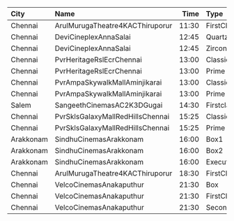 | City      | Name                             |  Time | Type        | Price | Capacity | Booked |
| :-------- | :------------------------------- | ----: | :---------- | ----: | -------: | -----: |
| Chennai   | ArulMurugaTheatre4KACThiruporur  | 11:30 | FirstClass  |  100₹ |      502 |    126 |
| Chennai   | DeviCineplexAnnaSalai            | 12:45 | Quartz      |  153₹ |      242 |    126 |
| Chennai   | DeviCineplexAnnaSalai            | 12:45 | Zircon      |   60₹ |       27 |     27 |
| Chennai   | PvrHeritageRslEcrChennai         | 13:00 | Classic     |   60₹ |       11 |      5 |
| Chennai   | PvrHeritageRslEcrChennai         | 13:00 | Prime       |  191₹ |       99 |     50 |
| Chennai   | PvrAmpaSkywalkMallAminjikarai    | 13:00 | Classic     |   60₹ |       17 |     12 |
| Chennai   | PvrAmpaSkywalkMallAminjikarai    | 13:00 | Prime       |  191₹ |      130 |     65 |
| Salem     | SangeethCinemasAC2K3DGugai       | 14:30 | Firstclass  |  105₹ |      193 |    102 |
| Chennai   | PvrSklsGalaxyMallRedHillsChennai | 15:25 | Classic     |   60₹ |       16 |     16 |
| Chennai   | PvrSklsGalaxyMallRedHillsChennai | 15:25 | Prime       |  153₹ |       81 |     71 |
| Arakkonam | SindhuCinemasArakkonam           | 16:00 | Box1        |  150₹ |       12 |     12 |
| Arakkonam | SindhuCinemasArakkonam           | 16:00 | Box2        |  150₹ |       12 |     12 |
| Arakkonam | SindhuCinemasArakkonam           | 16:00 | Executive   |  100₹ |      166 |     75 |
| Chennai   | ArulMurugaTheatre4KACThiruporur  | 18:30 | FirstClass  |  100₹ |      502 |    126 |
| Chennai   | VelcoCinemasAnakaputhur          | 21:30 | Box         |  100₹ |       40 |     40 |
| Chennai   | VelcoCinemasAnakaputhur          | 21:30 | FirstClass  |   80₹ |      272 |    133 |
| Chennai   | VelcoCinemasAnakaputhur          | 21:30 | SecondClass |   80₹ |      145 |    108 |